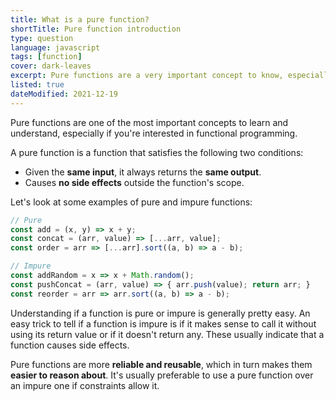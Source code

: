 ```yaml
---
title: What is a pure function?
shortTitle: Pure function introduction
type: question
language: javascript
tags: [function]
cover: dark-leaves
excerpt: Pure functions are a very important concept to know, especially if you're interested in functional programming.
listed: true
dateModified: 2021-12-19
---
```


Pure functions are one of the most important concepts to learn and understand, especially if you're interested in functional programming.

A pure function is a function that satisfies the following two conditions:

- Given the **same input**, it always returns the **same output**.
- Causes **no side effects** outside the function's scope.

Let's look at some examples of pure and impure functions:

```js
// Pure
const add = (x, y) => x + y;
const concat = (arr, value) => [...arr, value];
const order = arr => [...arr].sort((a, b) => a - b);

// Impure
const addRandom = x => x + Math.random();
const pushConcat = (arr, value) => { arr.push(value); return arr; }
const reorder = arr => arr.sort((a, b) => a - b);
```

Understanding if a function is pure or impure is generally pretty easy. An easy trick to tell if a function is impure is if it makes sense to call it without using its return value or if it doesn't return any. These usually indicate that a function causes side effects.

Pure functions are more **reliable and reusable**, which in turn makes them **easier to reason about**. It's usually preferable to use a pure function over an impure one if constraints allow it.
